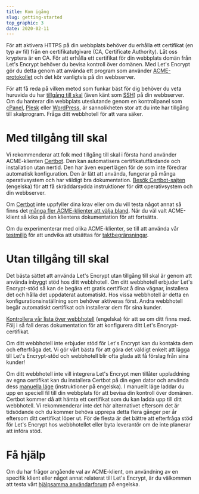 ```yaml
---
title: Kom igång
slug: getting-started
top_graphic: 3
date: 2020-02-11
---
```


För att aktivera HTTPS på din webbplats behöver du erhålla ett certifikat (en typ av fil) från en certifikatutgivare (CA, Certificate Authority). Låt oss kryptera är en CA. För att erhålla ett certifikat för din webbplats domän från Let's Encrypt behöver du bevisa kontroll över domänen. Med Let's Encrypt gör du detta genom att använda ett program som använder [ACME-protokollet](https://tools.ietf.org/html/rfc8555) och det kör vanligtvis på din webbserver.

För att få reda på vilken metod som funkar bäst för dig behöver du veta huruvida du har [tillgång till skal](https://sv.wikipedia.org/wiki/Skalprogram) (även känt som [SSH](https://sv.wikipedia.org/wiki/Secure_Shell)) på din webbserver. Om du hanterar din webbplats uteslutande genom en kontrollpanel som [cPanel](https://cpanel.net/), [Plesk](https://www.plesk.com/) eller [WordPress](https://sv.wordpress.org/), är sannolikheten stor att du inte har tillgång till skalprogram. Fråga ditt webbhotell för att vara säker.

# Med tillgång till skal

Vi rekommenderar att folk med tillgång till skal i första hand använder ACME-klienten [Certbot](https://certbot.eff.org/ "Certbot"). Den kan automatisera certifikatutfärdande och installation utan nertid. Den har även expertlägen för de som inte föredrar automatisk konfiguration. Den är lätt att använda, fungerar på många operativsystem och har väldigt bra dokumentation. [Besök Certbot-sajten](https://certbot.eff.org/ "Certbot") (engelska) för att få skräddarsydda instruktioner för ditt operativsystem och din webbserver.

Om [Certbot](https://certbot.eff.org/ "Certbot") inte uppfyller dina krav eller om du vill testa något annat så finns det [många fler ACME-klienter att välja bland](/docs/client-options).  När du väl valt ACME-klient så kika på den klientens dokumentation för att fortsätta.

Om du experimenterar med olika ACME-klienter, se till att använda vår [testmiljö](/docs/staging-environment) för att undvika att utsättas för [taktbegränsningar](/docs/rate-limits).

# Utan tillgång till skal

Det bästa sättet att använda Let's Encrypt utan tillgång till skal är genom att använda inbyggt stöd hos ditt webbhotell. Om ditt webbhotell erbjuder Let's Encrypt-stöd så kan de begära ett gratis certifikat å dina vägnar, installera det och hålla det uppdaterat automatiskt. Hos vissa webbhotell är detta en konfigurationsinställning som behöver aktiveras först. Andra webbhotell begär automatiskt certifikat och installerar dem för sina kunder.

[Kontrollera vår lista över webbhotell](https://community.letsencrypt.org/t/web-hosting-who-support-lets-encrypt/6920) (engelska) för att se om ditt finns med. Följ i så fall deras dokumentation för att konfigurera ditt Let's Encrypt-certifikat.

Om ditt webbhotell inte erbjuder stöd för Let's Encrypt kan du kontakta dem och efterfråga det. Vi gör vårt bästa för att göra det väldigt enkelt att lägga till Let's Encrypt-stöd och webbhotell blir ofta glada att få förslag från sina kunder!

Om ditt webbhotell inte vill integrera Let's Encrypt men tillåter uppladdning av egna certifikat kan du installera Certbot på din egen dator och använda dess [manuella läge](https://certbot.eff.org/docs/using.html#manual) (instruktioner på engelska). I manuellt läge laddar du upp en speciell fil till din webbplats för att bevisa din kontroll över domänen. Certbot kommer då att hämta ett certifikat som du kan ladda upp till ditt webbhotell. Vi rekommenderar inte det här alternativet eftersom det är tidsödande och du kommer behöva upprepa detta flera gånger per år eftersom ditt certifikat löper ut. För de flesta är det bättre att efterfråga stöd för Let's Encrypt hos webbhotellet eller byta leverantör om de inte planerar att införa stöd.

# Få hjälp

Om du har frågor angående val av ACME-klient, om användning av en specifik klient eller något annat relaterat till Let's Encrypt, är du välkommen att testa vårt [hjälpsamma användarforum](https://community.letsencrypt.org/) på engelska.
